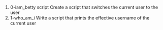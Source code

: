 1. 0-iam_betty script Create a script that switches the current user to the user
2. 1-who_am_i Write a script that prints the effective username of the current user
